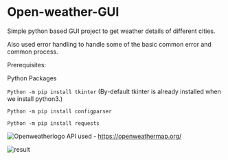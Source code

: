 # Open-weather-GUI

Simple python based GUI project to get weather details of different cities.

Also used error handling to handle some of the basic common error and common process.

Prerequisites:

Python Packages

`Python -m pip install tkinter` (By-default tkinter is already installed when we install python3.)

`Python -m pip install configparser`

`Python -m pip install requests`

![Openweatherlogo](https://user-images.githubusercontent.com/53147926/126808360-29695f09-4c72-4fe7-a797-2d04d4de56b2.png)
API used - https://openweathermap.org/
 

![result](https://user-images.githubusercontent.com/53147926/126805505-4f23afab-5e7d-4800-aee6-4267d89e328a.png)
